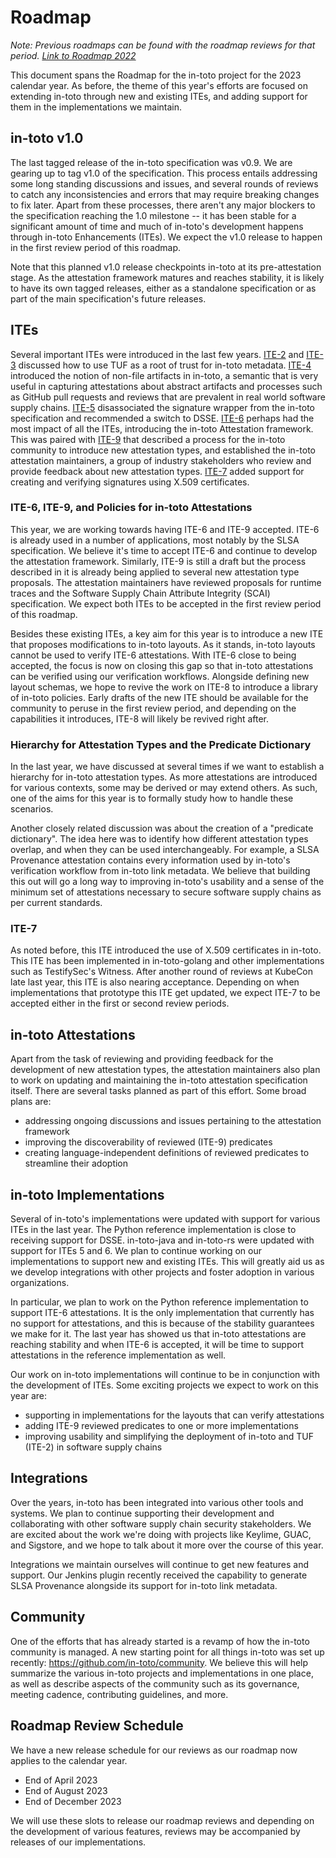 Roadmap
=======

_Note: Previous roadmaps can be found with the roadmap reviews for that period.
[Link to Roadmap 2022](roadmap-reviews/2022/ROADMAP.md)_

This document spans the Roadmap for the in-toto project for the 2023 calendar
year. As before, the theme of this year's efforts are focused on extending
in-toto through new and existing ITEs, and adding support for them in the
implementations we maintain.

## in-toto v1.0

The last tagged release of the in-toto specification was v0.9. We are gearing
up to tag v1.0 of the specification. This process entails addressing some long
standing discussions and issues, and several rounds of reviews to catch any
inconsistencies and errors that may require breaking changes to fix later.
Apart from these processes, there aren't any major blockers to the
specification reaching the 1.0 milestone -- it has been stable for a significant
amount of time and much of in-toto's development happens through in-toto
Enhancements (ITEs). We expect the v1.0 release to happen in the first review
period of this roadmap.

Note that this planned v1.0 release checkpoints in-toto at its pre-attestation
stage. As the attestation framework matures and reaches stability, it is likely
to have its own tagged releases, either as a standalone specification or as part
of the main specification's future releases.

## ITEs

Several important ITEs were introduced in the last few years.
[ITE-2](https://github.com/in-toto/ITE/blob/master/ITE/2) and
[ITE-3](https://github.com/in-toto/ITE/blob/master/ITE/3)
discussed how to use TUF as a root of trust for in-toto metadata.
[ITE-4](https://github.com/in-toto/ITE/blob/master/ITE/4)
introduced the notion of non-file artifacts in in-toto, a semantic that is very
useful in capturing attestations about abstract artifacts and processes such as
GitHub pull requests and reviews that are prevalent in real world software
supply chains. [ITE-5](https://github.com/in-toto/ITE/blob/master/ITE/5)
disassociated the signature wrapper from the in-toto specification and
recommended a switch to DSSE.
[ITE-6](https://github.com/in-toto/ITE/blob/master/ITE/6) perhaps had the most
impact of all the ITEs, introducing the in-toto Attestation framework. This was
paired with [ITE-9](https://github.com/in-toto/ITE/blob/master/ITE/9) that
described a process for the in-toto community to introduce new attestation
types, and established the in-toto attestation maintainers, a group of industry
stakeholders who review and provide feedback about new attestation types.
[ITE-7](https://github.com/in-toto/ITE/blob/master/ITE/7) added support for
creating and verifying signatures using X.509 certificates.

### ITE-6, ITE-9, and Policies for in-toto Attestations

This year, we are working towards having ITE-6 and ITE-9 accepted. ITE-6 is
already used in a number of applications, most notably by the SLSA
specification. We believe it's time to accept ITE-6 and continue to develop the
attestation framework. Similarly, ITE-9 is still a draft but the process
described in it is already being applied to several new attestation type
proposals. The attestation maintainers have reviewed proposals for runtime
traces and the Software Supply Chain Attribute Integrity (SCAI) specification.
We expect both ITEs to be accepted in the first review period of this roadmap.

Besides these existing ITEs, a key aim for this year is to introduce a new ITE
that proposes modifications to in-toto layouts. As it stands, in-toto layouts
cannot be used to verify ITE-6 attestations. With ITE-6 close to being accepted,
the focus is now on closing this gap so that in-toto attestations can be
verified using our verification workflows. Alongside defining new layout
schemas, we hope to revive the work on ITE-8 to introduce a library of in-toto
policies. Early drafts of the new ITE should be available for the community to
peruse in the first review period, and depending on the capabilities it
introduces, ITE-8 will likely be revived right after.

### Hierarchy for Attestation Types and the Predicate Dictionary

In the last year, we have discussed at several times if we want to establish a
hierarchy for in-toto attestation types. As more attestations are introduced for
various contexts, some may be derived or may extend others. As such, one of the
aims for this year is to formally study how to handle these scenarios.

Another closely related discussion was about the creation of a "predicate
dictionary". The idea here was to identify how different attestation types
overlap, and when they can be used interchangeably. For example, a SLSA
Provenance attestation contains every information used by in-toto's verification
workflow from in-toto link metadata. We believe that building this out will go a
long way to improving in-toto's usability and a sense of the minimum set of
attestations necessary to secure software supply chains as per current
standards.

### ITE-7

As noted before, this ITE introduced the use of X.509 certificates in in-toto.
This ITE has been implemented in in-toto-golang and other implementations such
as TestifySec's Witness. After another round of reviews at KubeCon late last
year, this ITE is also nearing acceptance. Depending on when implementations
that prototype this ITE get updated, we expect ITE-7 to be accepted either in
the first or second review periods.

## in-toto Attestations

Apart from the task of reviewing and providing feedback for the development of
new attestation types, the attestation maintainers also plan to work on updating
and maintaining the in-toto attestation specification itself. There are several
tasks planned as part of this effort. Some broad plans are:
* addressing ongoing discussions and issues pertaining to the attestation
  framework
* improving the discoverability of reviewed (ITE-9) predicates
* creating language-independent definitions of reviewed predicates to streamline
  their adoption

## in-toto Implementations

Several of in-toto's implementations were updated with support for various ITEs
in the last year. The Python reference implementation is close to receiving
support for DSSE. in-toto-java and in-toto-rs were updated with support for ITEs
5 and 6. We plan to continue working on our implementations to support new and
existing ITEs. This will greatly aid us as we develop integrations with other
projects and foster adoption in various organizations.

In particular, we plan to work on the Python reference implementation to support
ITE-6 attestations. It is the only implementation that currently has no support
for attestations, and this is because of the stability guarantees we make for
it. The last year has showed us that in-toto attestations are reaching stability
and when ITE-6 is accepted, it will be time to support attestations in the
reference implementation as well.

Our work on in-toto implementations will continue to be in conjunction with the
development of ITEs. Some exciting projects we expect to work on this year are:
* supporting in implementations for the layouts that can verify attestations
* adding ITE-9 reviewed predicates to one or more implementations
* improving usability and simplifying the deployment of in-toto and TUF (ITE-2)
  in software supply chains

## Integrations

Over the years, in-toto has been integrated into various other tools and
systems. We plan to continue supporting their development and collaborating with
other software supply chain security stakeholders. We are excited about the work
we're doing with projects like Keylime, GUAC, and Sigstore, and we hope to talk
about it more over the course of this year.

Integrations we maintain ourselves will continue to get new features and
support. Our Jenkins plugin recently received the capability to generate SLSA
Provenance alongside its support for in-toto link metadata.

## Community

One of the efforts that has already started is a revamp of how the in-toto
community is managed. A new starting point for all things in-toto was set up
recently: https://github.com/in-toto/community. We believe this will help
summarize the various in-toto projects and implementations in one place, as well
as describe aspects of the community such as its governance, meeting cadence,
contributing guidelines, and more.

## Roadmap Review Schedule

We have a new release schedule for our reviews as our roadmap now applies to the
calendar year.

- End of April 2023
- End of August 2023
- End of December 2023

We will use these slots to release our roadmap reviews and depending on the
development of various features, reviews may be accompanied by releases of our
implementations.